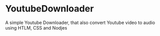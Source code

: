 # YoutubeDownloader
A simple Youtube Downloader, that also convert Youtube video to audio using HTLM, CSS and Nodjes

